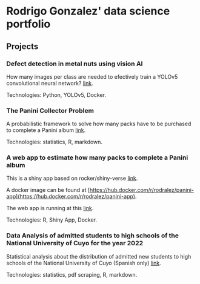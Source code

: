 # Rodrigo Gonzalez' data science portfolio

## Projects

### Defect detection in metal nuts using vision AI

How many images per class are needed to efectively train a YOLOv5 convolutional neural network?
[link](https://github.com/rodralez/ds-portfolio/tree/main/metal_nut).

Technologies: Python, YOLOv5, Docker.

### The Panini Collector Problem

A probabilistic framework to solve how many packs have to be purchased to complete a Panini album [link](https://github.com/rodralez/ds-portfolio/tree/main/panini).

Technologies: statistics, R, markdown.

### A web app to estimate how many packs to complete a Panini album

This is a shiny app based on rocker/shiny-verse [link](https://github.com/rodralez/ds-portfolio/tree/main/panini-app). 

A docker image can be found at [https://hub.docker.com/r/rodralez/panini-app](https://hub.docker.com/r/rodralez/panini-app).

The web app is running at this [link](https://model01.ingenieria.uncuyo.edu.ar/panini-app/).

Technologies: R, Shiny App, Docker.


###  Data Analysis of admitted students to high schools of the National University of Cuyo for the year 2022

Statistical analysis about the distribution of admitted new students to high schools of the National University of Cuyo (Spanish only)  [link](https://github.com/rodralez/ds-portfolio/tree/main/uncuyo-ingreso).

Technologies: statistics, pdf scraping, R, markdown.
